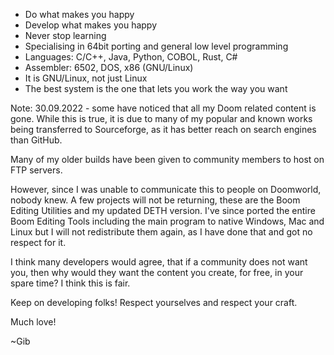 - Do what makes you happy
- Develop what makes you happy
- Never stop learning
- Specialising in 64bit porting and general low level programming
- Languages: C/C++, Java, Python, COBOL, Rust, C#
- Assembler: 6502, DOS, x86 (GNU/Linux)
- It is GNU/Linux, not just Linux
- The best system is the one that lets you work the way you want

Note: 30.09.2022 - some have noticed that all my Doom related content is gone.
While this is true, it is due to many of my popular and known works being
transferred to Sourceforge, as it has better reach on search engines than GitHub.

Many of my older builds have been given to community members to host on FTP servers.

However, since I was unable to communicate this to people on Doomworld, nobody knew.
A few projects will not be returning, these are the Boom Editing Utilities and my updated DETH version.
I've since ported the entire Boom Editing Tools including the main program to native Windows, Mac and Linux
but I will not redistribute them again, as I have done that and got no respect for it.

I think many developers would agree, that if a community does not want you, then why would they want
the content you create, for free, in your spare time?  I think this is fair.

Keep on developing folks!  Respect yourselves and respect your craft.

Much love!

~Gib
